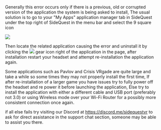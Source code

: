 Generally this error occurs only if there is a previous, old or corrupted version of the application the system is being asked to install, The usual solution is to go to your "My Apps" application manager tab in SideQuest under the top right of SideQuest in the menu bar and select the 9 square icon

![](https://cdn.discordapp.com/attachments/615234075778875453/695196680361869342/Screenshot_1464.png)

Then locate the related application causing the error and uninstall it by clicking the ![](https://cdn.discordapp.com/attachments/615234075778875453/695197318315638894/Screenshot_1465.png)
gear icon right of the application in the page, after installation restart your headset and attempt re-installation the application again.

Some applications such as Pavlov and Crisis VRgade are quite large and take a while so some times they may not properly install the first time, If after re-installation of a larger game you have issues try to fully power off the headset and re power it before launching the application, Else try to install the application with either a different cable and USB port (preferably not 3.0) or using Wireless mode over your Wi-Fi Router for a possibly more consistent connection once again.

if all else fails try visiting our Discord at https://discord.me/sidequestvr to ask for direct assistance in the support chat section, someone may be able to assist you there.